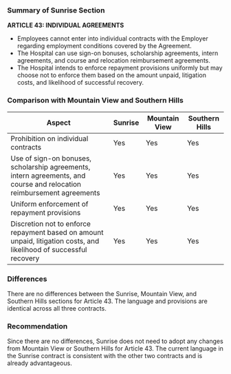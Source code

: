 ### Summary of Sunrise Section

**ARTICLE 43: INDIVIDUAL AGREEMENTS**

- Employees cannot enter into individual contracts with the Employer regarding employment conditions covered by the Agreement.
- The Hospital can use sign-on bonuses, scholarship agreements, intern agreements, and course and relocation reimbursement agreements.
- The Hospital intends to enforce repayment provisions uniformly but may choose not to enforce them based on the amount unpaid, litigation costs, and likelihood of successful recovery.

### Comparison with Mountain View and Southern Hills

| Aspect | Sunrise | Mountain View | Southern Hills |
|--------|---------|---------------|----------------|
| Prohibition on individual contracts | Yes | Yes | Yes |
| Use of sign-on bonuses, scholarship agreements, intern agreements, and course and relocation reimbursement agreements | Yes | Yes | Yes |
| Uniform enforcement of repayment provisions | Yes | Yes | Yes |
| Discretion not to enforce repayment based on amount unpaid, litigation costs, and likelihood of successful recovery | Yes | Yes | Yes |

### Differences

There are no differences between the Sunrise, Mountain View, and Southern Hills sections for Article 43. The language and provisions are identical across all three contracts.

### Recommendation

Since there are no differences, Sunrise does not need to adopt any changes from Mountain View or Southern Hills for Article 43. The current language in the Sunrise contract is consistent with the other two contracts and is already advantageous.